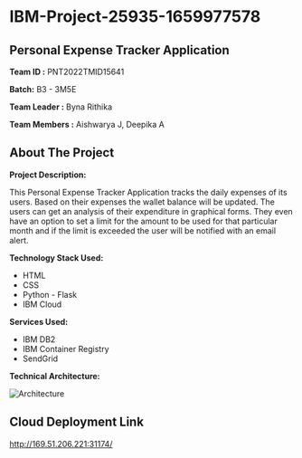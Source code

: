 # IBM-Project-25935-1659977578
## Personal Expense Tracker Application

**Team ID :** PNT2022TMID15641

**Batch:** B3 - 3M5E

**Team Leader :** Byna Rithika

**Team Members :** Aishwarya J, Deepika A

## About The Project

**Project Description:**

This Personal Expense Tracker Application tracks the daily expenses of its users. Based on their expenses the wallet balance will be updated. The users can get an analysis of their expenditure in graphical forms. They even have an option to set a limit for the amount to be used for that particular month and if the limit is exceeded the user will be notified with an email alert.

**Technology Stack Used:**
- HTML
- CSS
- Python - Flask
- IBM Cloud

**Services Used:**
- IBM DB2
- IBM Container Registry
- SendGrid


**Technical Architecture:**

![Architecture](https://user-images.githubusercontent.com/82449060/202844870-b7a89168-b399-4a4d-a44c-7f94bbd6e2df.png)


## Cloud Deployment Link
<a href="http://169.51.206.221:31174/" target="_blank">http://169.51.206.221:31174/</a>
